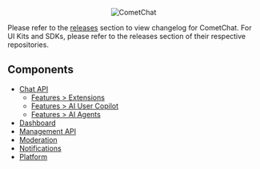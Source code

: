 <p align="center">
  <img alt="CometChat" src="https://assets.cometchat.io/website/images/logos/banner.png">
</p>

Please refer to the [releases](https://github.com/cometchat/changelog/releases) section to view changelog for CometChat. For UI Kits and SDKs, please refer to the releases section of their respective repositories.

## Components

- [Chat API](./chat-api/CHANGELOG.md)
  - [Features > Extensions](./extensions/CHANGELOG.md)
  - [Features > AI User Copilot](./ai-services/CHANGELOG.md)
  - [Features > AI Agents](./ai-agents/CHANGELOG.md)
- [Dashboard](./dashboard/CHANGELOG.md)
- [Management API](./management-api/CHANGELOG.md)
- [Moderation](./moderation/CHANGELOG.md)
- [Notifications](./notifications/CHANGELOG.md)
- [Platform](./platform/CHANGELOG.md)

